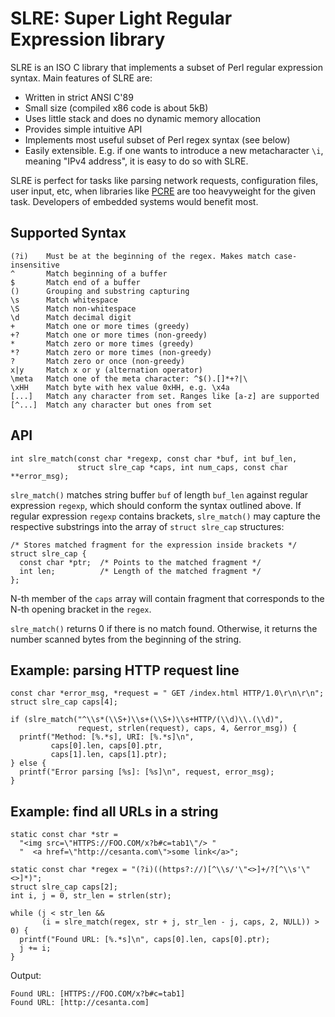 SLRE: Super Light Regular Expression library
============================================

SLRE is an ISO C library that implements a subset of Perl regular
expression syntax. Main features of SLRE are:

   * Written in strict ANSI C'89
   * Small size (compiled x86 code is about 5kB)
   * Uses little stack and does no dynamic memory allocation
   * Provides simple intuitive API
   * Implements most useful subset of Perl regex syntax (see below)
   * Easily extensible. E.g. if one wants to introduce a new
metacharacter `\i`, meaning "IPv4 address", it is easy to do so with SLRE.

SLRE is perfect for tasks like parsing network requests, configuration
files, user input, etc, when libraries like [PCRE](http://pcre.org) are too
heavyweight for the given task. Developers of embedded systems would benefit
most.

## Supported Syntax

    (?i)    Must be at the beginning of the regex. Makes match case-insensitive
    ^       Match beginning of a buffer
    $       Match end of a buffer
    ()      Grouping and substring capturing
    \s      Match whitespace
    \S      Match non-whitespace
    \d      Match decimal digit
    +       Match one or more times (greedy)
    +?      Match one or more times (non-greedy)
    *       Match zero or more times (greedy)
    *?      Match zero or more times (non-greedy)
    ?       Match zero or once (non-greedy)
    x|y     Match x or y (alternation operator)
    \meta   Match one of the meta character: ^$().[]*+?|\
    \xHH    Match byte with hex value 0xHH, e.g. \x4a
    [...]   Match any character from set. Ranges like [a-z] are supported
    [^...]  Match any character but ones from set

## API

    int slre_match(const char *regexp, const char *buf, int buf_len,
                   struct slre_cap *caps, int num_caps, const char **error_msg);

`slre_match()` matches string buffer `buf` of length `buf_len` against
regular expression `regexp`, which should conform the syntax outlined
above. If regular expression `regexp` contains brackets, `slre_match()`
may capture the respective substrings into the array of `struct slre_cap`
structures:

    /* Stores matched fragment for the expression inside brackets */
    struct slre_cap {
      const char *ptr;  /* Points to the matched fragment */
      int len;          /* Length of the matched fragment */
    };

N-th member of the `caps` array will contain fragment that corresponds
to the N-th opening bracket in the `regex`.

`slre_match()` returns 0 if there is no match found. Otherwise, it returns
the number scanned bytes from the beginning of the string.

## Example: parsing HTTP request line

    const char *error_msg, *request = " GET /index.html HTTP/1.0\r\n\r\n";
    struct slre_cap caps[4];

    if (slre_match("^\\s*(\\S+)\\s+(\\S+)\\s+HTTP/(\\d)\\.(\\d)",
                   request, strlen(request), caps, 4, &error_msg)) {
      printf("Method: [%.*s], URI: [%.*s]\n",
             caps[0].len, caps[0].ptr,
             caps[1].len, caps[1].ptr);
    } else {
      printf("Error parsing [%s]: [%s]\n", request, error_msg);
    }

## Example: find all URLs in a string

    static const char *str =
      "<img src=\"HTTPS://FOO.COM/x?b#c=tab1\"/> "
      "  <a href=\"http://cesanta.com\">some link</a>";

    static const char *regex = "(?i)((https?://)[^\\s/'\"<>]+/?[^\\s'\"<>]*)";
    struct slre_cap caps[2];
    int i, j = 0, str_len = strlen(str);

    while (j < str_len &&
           (i = slre_match(regex, str + j, str_len - j, caps, 2, NULL)) > 0) {
      printf("Found URL: [%.*s]\n", caps[0].len, caps[0].ptr);
      j += i;
    }

Output:

    Found URL: [HTTPS://FOO.COM/x?b#c=tab1]
    Found URL: [http://cesanta.com]

<!--
# Licensing

SLRE is dual licensed. It is available either under the terms of [GNU GPL
v.2 license](http://www.gnu.org/licenses/old-licenses/gpl-2.0.html) for
free, or under the terms of standard commercial license provided by [Cesanta
Software](http://cesanta.com). Businesses who whish to use Cesanta's products
must [license commercial version](http://cesanta.com/products.html).
-->
